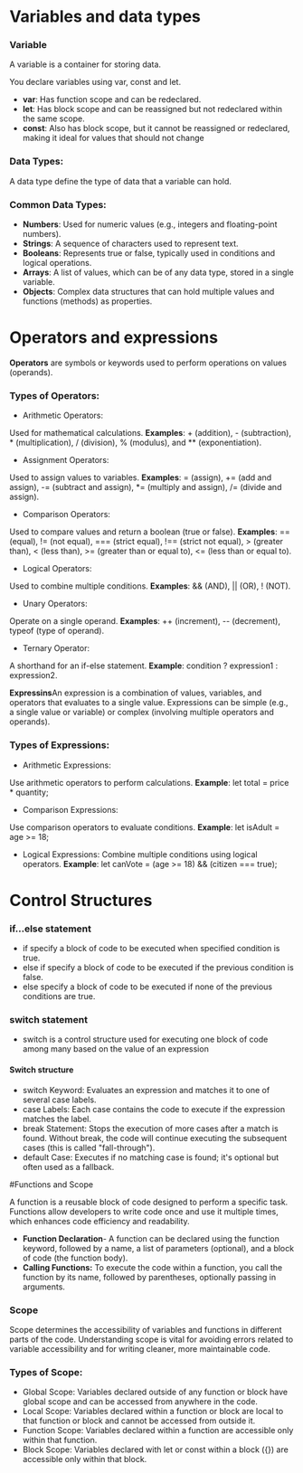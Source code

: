 
# Variables and data types
### Variable 
A variable is a container for storing data.

You declare variables using  var, const and let.

+ **var**: Has function scope and can be redeclared.
+ **let**: Has block scope and can be reassigned but not redeclared within the same scope.
+ **const**: Also has block scope, but it cannot be reassigned or redeclared, making it ideal for values that should not change
###  Data Types:
   A data type define the type of data that a variable can hold.
### Common Data Types:
+ **Numbers**: Used for numeric values (e.g., integers and floating-point numbers).
+ **Strings**: A sequence of characters used to represent text.
+ **Booleans**: Represents true or false, typically used in conditions and logical operations.
+ **Arrays**: A list of values, which can be of any data type, stored in a single variable.
+ **Objects**: Complex data structures that can hold multiple values and functions (methods) as properties.

# Operators and expressions

**Operators** are symbols or keywords used to perform operations on values (operands). 

### Types of Operators:
+ Arithmetic Operators:

Used for mathematical calculations.
**Examples**: + (addition), - (subtraction), * (multiplication), / (division), % (modulus), and ** (exponentiation).

+ Assignment Operators:

Used to assign values to variables.
**Examples**: = (assign), += (add and assign), -= (subtract and assign), *= (multiply and assign), /= (divide and assign).

+ Comparison Operators:

Used to compare values and return a boolean (true or false).
**Examples**: == (equal), != (not equal), === (strict equal), !== (strict not equal), > (greater than), < (less than), >= (greater than or equal to), <= (less than or equal to).

+ Logical Operators:

Used to combine multiple conditions.
**Examples**: && (AND), || (OR), ! (NOT).

+ Unary Operators:

Operate on a single operand.
**Examples**: ++ (increment), -- (decrement), typeof (type of operand).

+ Ternary Operator:

A shorthand for an if-else statement.
**Example**: condition ? expression1 : expression2.

**Expressins**An expression is a combination of values, variables, and operators that evaluates to a single value. Expressions can be simple (e.g., a single value or variable) or complex (involving multiple operators and operands).

### Types of Expressions:

+ Arithmetic Expressions:

Use arithmetic operators to perform calculations.
**Example**: let total = price * quantity;

+ Comparison Expressions:

Use comparison operators to evaluate conditions.
**Example**: let isAdult = age >= 18;

+ Logical Expressions:
Combine multiple conditions using logical operators.
**Example**: let canVote = (age >= 18) && (citizen === true);

# Control Structures

### if...else statement

+ if specify  a block of code to be executed when specified condition is true.
+ else if specify a block of code to be executed if the previous condition is false.
+ else specify a block of code to be executed if none of the previous conditions are true.

### switch statement

+ switch is a control structure used for executing one block of code among many based on the value of an expression
  
#### Switch structure

+ switch Keyword: Evaluates an expression and matches it to one of several case labels.
+ case Labels: Each case contains the code to execute if the expression matches the label.
+ break Statement: Stops the execution of more cases after a match is found. Without break, the code will continue executing the subsequent cases (this is called "fall-through").
+ default Case: Executes if no matching case is found; it's optional but often used as a fallback.

#Functions and Scope

A function is a reusable block of code designed to perform a specific task. Functions allow developers to write code once and use it multiple times, which enhances code efficiency and readability.

+ **Function Declaration**- A function can be declared using the function keyword, followed by a name, a list of parameters (optional), and a block of code (the function body).
+ **Calling Functions:** To execute the code within a function, you call the function by its name, followed by parentheses, optionally passing in arguments.
  
### Scope

Scope determines the accessibility of variables and functions in different parts of the code. Understanding scope is vital for avoiding errors related to variable accessibility and for writing cleaner, more maintainable code.

### Types of Scope:

+ Global Scope: Variables declared outside of any function or block have global scope and can be accessed from anywhere in the code.
+ Local Scope: Variables declared within a function or block are local to that function or block and cannot be accessed from outside it.
+ Function Scope: Variables declared within a function are accessible only within that function.
+ Block Scope: Variables declared with let or const within a block ({}) are accessible only within that block.



  

